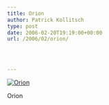 ```yaml
---
title: Orion
author: Patrick Kollitsch
type: post
date: 2006-02-20T19:19:00+00:00
url: /2006/02/orion/




---
```

<div class="flickr">
  <a href="http://www.flickr.com/photos/schreibblogade/102383182/" title="Orion"><img src="//static.flickr.com/41/102383182_049d4d13c8.jpg" alt="Orion" /></a></p> 
  
  <p>
    Orion
  </p>
</div>